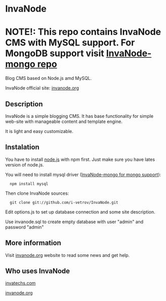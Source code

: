 InvaNode
========

NOTE!: This repo contains InvaNode CMS with MySQL support. For MongoDB support visit <a href="https://github.com/i-vetrov/InvaNode/">InvaNode-mongo repo</a>
============================================================================================================================================================

Blog CMS based on Node.js amd MySQL.

InvaNode official site: [invanode.org](http://www.invanode.org)

## Description

InvaNode is a simple blogging CMS. It has base functionality for simple web-site with manageable content and template engine.

It is light and easy customizable.


## Instalation

You have to install [node.js](https://github.com/joyent/node) with npm first. Just make sure you have lates version of node.js.

You will need to install mysql driver (<a href="https://github.com/i-vetrov/InvaNode/">InvaNode-mongo for mongo support</a>):

      npm install mysql

Then clone InvaNode sources:
    
      git clone git://github.com/i-vetrov/InvaNode.git

Edit options.js to set up database connection and some site description.

Use invanode.sql to create empty database with user "admin" and password "admin"

## More information

Visit [invanode.org](http://www.invanode.org) website to read some news and get help.

## Who uses InvaNode

[invatechs.com](http://www.invatechs.com/)

[invanode.org](http://www.invanode.org/)
